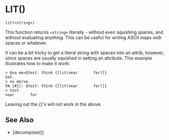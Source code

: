 # LIT()
`lit(<string>)`

  This function returns `<string>` literally - without even squishing spaces, and without evaluating *anything*. This can be useful for writing ASCII maps with spaces or whatever.

  It can be a bit tricky to get a literal string with spaces into an attrib, however, since spaces are usually squished in setting an attribute. This example illustrates how to make it work:

    > @va me=$test: think {[lit(near       far)]}
    Set.
    > ex me/va
    VA [#1]: $test: think {[lit(near       far)]}
    > test
    near       far

  Leaving out the {}'s will not work in the above.


## See Also
- [decompose()]


